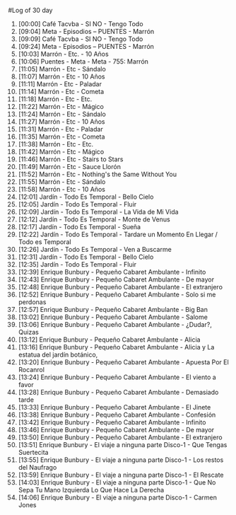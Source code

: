 #Log of 30 day

1. [00:00] Café Tacvba - SI NO - Tengo Todo
1. [09:04] Meta - Episodios – PUENTES - Marrón
1. [09:09] Café Tacvba - SI NO - Tengo Todo
1. [09:24] Meta - Episodios – PUENTES - Marrón
1. [10:03] Marrón - Etc. - 10 Años
1. [10:06] Puentes - Meta - Meta - 755: Marrón
1. [11:05] Marrón - Etc - Sándalo
1. [11:07] Marrón - Etc - 10 Años
1. [11:11] Marrón - Etc - Paladar
1. [11:14] Marrón - Etc - Cometa
1. [11:18] Marrón - Etc - Etc.
1. [11:22] Marrón - Etc - Mágico
1. [11:24] Marrón - Etc - Sándalo
1. [11:27] Marrón - Etc - 10 Años
1. [11:31] Marrón - Etc - Paladar
1. [11:35] Marrón - Etc - Cometa
1. [11:38] Marrón - Etc - Etc.
1. [11:42] Marrón - Etc - Mágico
1. [11:46] Marrón - Etc - Stairs to Stars
1. [11:49] Marrón - Etc - Sauce Llorón
1. [11:52] Marrón - Etc - Nothing's the Same Without You
1. [11:55] Marrón - Etc - Sándalo
1. [11:58] Marrón - Etc - 10 Años
1. [12:01] Jardín - Todo Es Temporal - Bello Cielo
1. [12:05] Jardín - Todo Es Temporal - Fluir
1. [12:09] Jardín - Todo Es Temporal - La Vida de Mi Vida
1. [12:12] Jardín - Todo Es Temporal - Monte de Venus
1. [12:17] Jardín - Todo Es Temporal - Sueña
1. [12:22] Jardín - Todo Es Temporal - Tardare un Momento En Llegar / Todo es Temporal
1. [12:26] Jardín - Todo Es Temporal - Ven a Buscarme
1. [12:31] Jardín - Todo Es Temporal - Bello Cielo
1. [12:35] Jardín - Todo Es Temporal - Fluir
1. [12:39] Enrique Bunbury - Pequeño Cabaret Ambulante - Infinito
1. [12:43] Enrique Bunbury - Pequeño Cabaret Ambulante - De mayor
1. [12:48] Enrique Bunbury - Pequeño Cabaret Ambulante - El extranjero
1. [12:52] Enrique Bunbury - Pequeño Cabaret Ambulante - Solo si me perdonas
1. [12:57] Enrique Bunbury - Pequeño Cabaret Ambulante - Big Ban
1. [13:02] Enrique Bunbury - Pequeño Cabaret Ambulante - Salome
1. [13:06] Enrique Bunbury - Pequeño Cabaret Ambulante - ¿Dudar?, Quizas
1. [13:12] Enrique Bunbury - Pequeño Cabaret Ambulante - Alicia
1. [13:16] Enrique Bunbury - Pequeño Cabaret Ambulante - Alicia y La estatua del jardín botánico,
1. [13:20] Enrique Bunbury - Pequeño Cabaret Ambulante - Apuesta Por El Rocanrol
1. [13:24] Enrique Bunbury - Pequeño Cabaret Ambulante - El viento a favor
1. [13:28] Enrique Bunbury - Pequeño Cabaret Ambulante - Demasiado tarde
1. [13:33] Enrique Bunbury - Pequeño Cabaret Ambulante - El Jinete
1. [13:38] Enrique Bunbury - Pequeño Cabaret Ambulante - Confesión
1. [13:42] Enrique Bunbury - Pequeño Cabaret Ambulante - Infinito
1. [13:46] Enrique Bunbury - Pequeño Cabaret Ambulante - De mayor
1. [13:50] Enrique Bunbury - Pequeño Cabaret Ambulante - El extranjero
1. [13:51] Enrique Bunbury - El viaje a ninguna parte Disco-1 - Que Tengas Suertecita
1. [13:55] Enrique Bunbury - El viaje a ninguna parte Disco-1 - Los restos del Naufrago
1. [13:59] Enrique Bunbury - El viaje a ninguna parte Disco-1 - El Rescate
1. [14:03] Enrique Bunbury - El viaje a ninguna parte Disco-1 - Que No Sepa Tu Mano Izquierda Lo Que Hace La Derecha
1. [14:06] Enrique Bunbury - El viaje a ninguna parte Disco-1 - Carmen Jones
